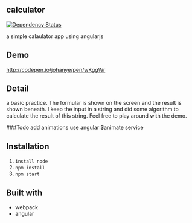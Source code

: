 ## calculator
[![Dependency Status](https://david-dm.org/johanye/calculator.svg)](https://david-dm.org/johanye/calculator)

a simple calaulator app using angularjs

## Demo

http://codepen.io/johanye/pen/wKggWr

## Detail
a basic practice. The formular is shown on the screen and the result is shown beneath. I keep the input in a string and did some algorithm to calculate the result of this string. Feel free to play around with the demo. 

###Todo
add animations use angular $animate service 


## Installation

1. `install node`
2. `npm install`
3. `npm start`

## Built with

* webpack
* angular
